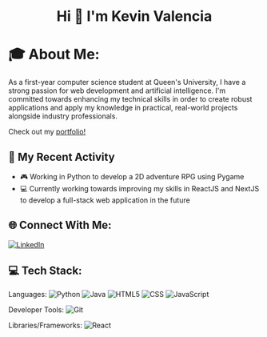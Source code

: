 <h1 align="center">Hi 👋 I'm Kevin Valencia</h1>

# 🎓 About Me:
As a first-year computer science student at Queen's University, I have a strong passion for web development and artificial intelligence. I'm committed towards enhancing my technical skills in order to create robust applications and apply my knowledge in practical, real-world projects alongside industry professionals.

Check out my [portfolio!](https://www.google.ca/)

## 🚀 My Recent Activity
- 🎮 Working in Python to develop a 2D adventure RPG using Pygame
- 💻 Currently working towards improving my skills in ReactJS and NextJS to develop a full-stack web application in the future

## 🌐 Connect With Me:
[![LinkedIn](https://img.shields.io/badge/linkedin-%230077B5.svg?style=for-the-badge&logo=linkedin&logoColor=white)](https://www.linkedin.com/in/kevinangelo-valencia/)

## 💻 Tech Stack:
Languages: 
![Python](https://img.shields.io/badge/python-%233776AB.svg?style=for-the-badge&logo=python&logoColor=white) 
![Java](https://img.shields.io/badge/java-%23ED8B00.svg?style=for-the-badge&logo=openjdk&logoColor=white)
![HTML5](https://img.shields.io/badge/html5-%23E34F26.svg?style=for-the-badge&logo=html5&logoColor=white) 
![CSS](https://img.shields.io/badge/css-%231572B6.svg?style=for-the-badge&logo=css3&logoColor=white) 
![JavaScript](https://img.shields.io/badge/javascript-%23323330.svg?style=for-the-badge&logo=javascript&logoColor=%23F7DF1E)

Developer Tools:
![Git](https://img.shields.io/badge/git-%23F05033.svg?style=for-the-badge&logo=git&logoColor=white)

Libraries/Frameworks:
![React](https://img.shields.io/badge/react-%2320232a.svg?style=for-the-badge&logo=react&logoColor=%2361DAFB)

<!---
kevinvalenciaa/kevinvalenciaa is a ✨ special ✨ repository because its `README.md` (this file) appears on your GitHub profile.
You can click the Preview link to take a look at your changes.
--->
